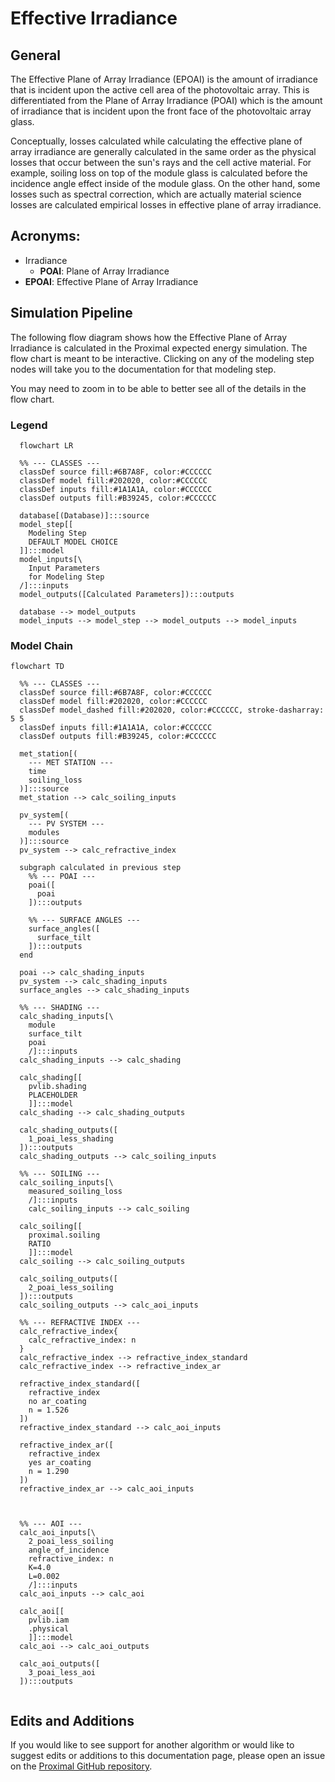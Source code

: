 # Effective Irradiance

## General

The Effective Plane of Array Irradiance (EPOAI) is the amount of irradiance that is incident upon the active cell area of the photovoltaic array.  This is differentiated from the Plane of Array Irradiance (POAI) which is the amount of irradiance that is incident upon the front face of the photovoltaic array glass.

Conceptually, losses calculated while calculating the effective plane of array irradiance are generally calculated in the same order as the physical losses that occur between the sun's rays and the cell active material.  For example, soiling loss on top of the module glass is calculated before the incidence angle effect inside of the module glass.  On the other hand, some losses such as spectral correction, which are actually material science losses are calculated empirical losses in effective plane of array irradiance.

## Acronyms:
- Irradiance
  - **POAI**: Plane of Array Irradiance
-  **EPOAI**: Effective Plane of Array Irradiance



## Simulation Pipeline
The following flow diagram shows how the Effective Plane of Array Irradiance is calculated in the Proximal expected energy simulation.  The flow chart is meant to be interactive.  Clicking on any of the modeling step nodes will take you to the documentation for that modeling step.

You may need to zoom in to be able to better see all of the details in the flow chart.

### Legend
```mermaid
  flowchart LR

  %% --- CLASSES ---
  classDef source fill:#6B7A8F, color:#CCCCCC
  classDef model fill:#202020, color:#CCCCCC
  classDef inputs fill:#1A1A1A, color:#CCCCCC
  classDef outputs fill:#B39245, color:#CCCCCC

  database[(Database)]:::source
  model_step[[
    Modeling Step
    DEFAULT MODEL CHOICE
  ]]:::model
  model_inputs[\
    Input Parameters
    for Modeling Step
  /]:::inputs
  model_outputs([Calculated Parameters]):::outputs

  database --> model_outputs
  model_inputs --> model_step --> model_outputs --> model_inputs

```

### Model Chain
```mermaid
flowchart TD

  %% --- CLASSES ---
  classDef source fill:#6B7A8F, color:#CCCCCC
  classDef model fill:#202020, color:#CCCCCC
  classDef model_dashed fill:#202020, color:#CCCCCC, stroke-dasharray: 5 5
  classDef inputs fill:#1A1A1A, color:#CCCCCC
  classDef outputs fill:#B39245, color:#CCCCCC

  met_station[(
    --- MET STATION ---
    time
    soiling_loss
  )]:::source
  met_station --> calc_soiling_inputs

  pv_system[(
    --- PV SYSTEM ---
    modules
  )]:::source
  pv_system --> calc_refractive_index

  subgraph calculated in previous step
    %% --- POAI ---
    poai([
      poai
    ]):::outputs

    %% --- SURFACE ANGLES ---
    surface_angles([
      surface_tilt
    ]):::outputs
  end

  poai --> calc_shading_inputs
  pv_system --> calc_shading_inputs
  surface_angles --> calc_shading_inputs

  %% --- SHADING ---
  calc_shading_inputs[\
    module
    surface_tilt
    poai
    /]:::inputs
  calc_shading_inputs --> calc_shading

  calc_shading[[
    pvlib.shading
    PLACEHOLDER
    ]]:::model
  calc_shading --> calc_shading_outputs

  calc_shading_outputs([
    1_poai_less_shading
  ]):::outputs
  calc_shading_outputs --> calc_soiling_inputs

  %% --- SOILING ---
  calc_soiling_inputs[\
    measured_soiling_loss
    /]:::inputs
    calc_soiling_inputs --> calc_soiling

  calc_soiling[[
    proximal.soiling
    RATIO
    ]]:::model
  calc_soiling --> calc_soiling_outputs

  calc_soiling_outputs([
    2_poai_less_soiling
  ]):::outputs
  calc_soiling_outputs --> calc_aoi_inputs

  %% --- REFRACTIVE INDEX ---
  calc_refractive_index{
    calc_refractive_index: n
  }
  calc_refractive_index --> refractive_index_standard
  calc_refractive_index --> refractive_index_ar

  refractive_index_standard([
    refractive_index
    no ar_coating
    n = 1.526
  ])
  refractive_index_standard --> calc_aoi_inputs

  refractive_index_ar([
    refractive_index
    yes ar_coating
    n = 1.290
  ])
  refractive_index_ar --> calc_aoi_inputs



  %% --- AOI ---
  calc_aoi_inputs[\
    2_poai_less_soiling
    angle_of_incidence
    refractive_index: n
    K=4.0
    L=0.002
    /]:::inputs
  calc_aoi_inputs --> calc_aoi

  calc_aoi[[
    pvlib.iam
    .physical
    ]]:::model
  calc_aoi --> calc_aoi_outputs

  calc_aoi_outputs([
    3_poai_less_aoi
  ]):::outputs


  ```




## Edits and Additions

If you would like to see support for another algorithm or would like to suggest edits or additions to this documentation page, please open an issue on the [Proximal GitHub repository](https://github.com/ProximalEnergy/docs-mdbook).
